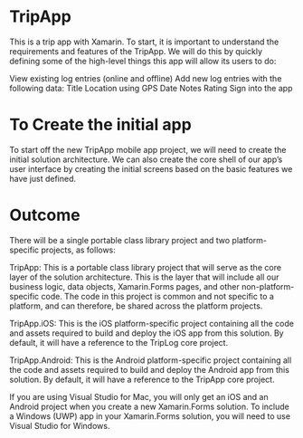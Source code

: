 # TripApp
This is a trip app with Xamarin.
To start, it is important to understand the requirements and features of the TripApp. 
We will do this by quickly defining some of the high-level things this app will allow its users to do:

View existing log entries (online and offline)
Add new log entries with the following data:
Title
Location using GPS
Date
Notes
Rating
Sign into the app

# To Create the initial app
To start off the new TripApp mobile app project, we will need to create the initial solution architecture. 
We can also create the core shell of our app’s user interface by creating the initial screens based on the basic features we have just defined.

# Outcome 

There will be a single portable class library project and two platform-specific projects, as follows:

TripApp: This is a portable class library project that will serve as the core layer of the solution architecture. This is the layer that will include all our business logic, data objects, Xamarin.Forms pages, and other non-platform-specific code. The code in this project is common and not specific to a platform, and can therefore, be shared across the platform projects.

TripApp.iOS: This is the iOS platform-specific project containing all the code and assets required to build and deploy the iOS app from this solution. By default, it will have a reference to the TripLog core project.

TripApp.Android: This is the Android platform-specific project containing all the code and assets required to build and deploy the Android app from this solution. By default, it will have a reference to the TripApp core project.

If you are using Visual Studio for Mac, you will only get an iOS and an Android project when you create a new Xamarin.Forms solution. To include a Windows (UWP) app in your Xamarin.Forms solution, you will need to use Visual Studio for Windows. 
